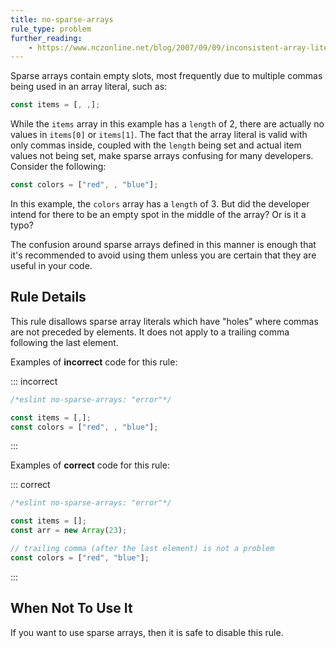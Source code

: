 ```yaml
---
title: no-sparse-arrays
rule_type: problem
further_reading:
    - https://www.nczonline.net/blog/2007/09/09/inconsistent-array-literals/
---
```


Sparse arrays contain empty slots, most frequently due to multiple commas being used in an array literal, such as:

```js
const items = [, ,];
```

While the `items` array in this example has a `length` of 2, there are actually no values in `items[0]` or `items[1]`. The fact that the array literal is valid with only commas inside, coupled with the `length` being set and actual item values not being set, make sparse arrays confusing for many developers. Consider the following:

```js
const colors = ["red", , "blue"];
```

In this example, the `colors` array has a `length` of 3. But did the developer intend for there to be an empty spot in the middle of the array? Or is it a typo?

The confusion around sparse arrays defined in this manner is enough that it's recommended to avoid using them unless you are certain that they are useful in your code.

## Rule Details

This rule disallows sparse array literals which have "holes" where commas are not preceded by elements. It does not apply to a trailing comma following the last element.

Examples of **incorrect** code for this rule:

::: incorrect

```js
/*eslint no-sparse-arrays: "error"*/

const items = [,];
const colors = ["red", , "blue"];
```

:::

Examples of **correct** code for this rule:

::: correct

```js
/*eslint no-sparse-arrays: "error"*/

const items = [];
const arr = new Array(23);

// trailing comma (after the last element) is not a problem
const colors = ["red", "blue"];
```

:::

## When Not To Use It

If you want to use sparse arrays, then it is safe to disable this rule.
